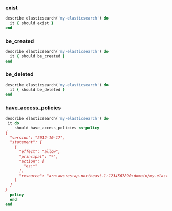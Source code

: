 ### exist

```ruby
describe elasticsearch('my-elasticsearch') do
  it { should exist }
end
```

### be_created

```ruby
describe elasticsearch('my-elasticsearch') do
  it { should be_created }
end
```

### be_deleted

```ruby
describe elasticsearch('my-elasticsearch') do
  it { should be_deleted }
end
```

### have_access_policies

```ruby
describe elasticsearch('my-elasticsearch') do
 it do
    should have_access_policies <<-policy
{
  "version": "2012-10-17",
  "statement": [
    {
      "effect": "allow",
      "principal": "*",
      "action": [
        "es:*"
      ],
      "resource": "arn:aws:es:ap-northeast-1:1234567890:domain/my-elasticsearch/*"
    }
  ]
}
  policy
  end
end
```

